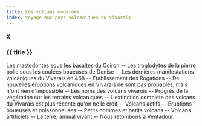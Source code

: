 ```yaml
---
title: Les volcans modernes
index: Voyage aux pays volcaniques du Vivarais
---
```


#### X

### {{ title }}

<div id="tltr">

Les mastodontes sous les basaltes du Coiron -- Les troglodytes de la pierre
polie sous les coulées boueuses de Denise -- Les dernières manifestations
volcaniques du Vivarais en 468 -- Etablissement des Rogations -- De nouvelles
éruptions volcaniques en Vivarais ne sont pas probables, mais n'ont rien
d'impossible -- Les noms des volcans vivarois -- Progrès de la végétation sur
les terrains volcaniques -- L'extinction complète des volcans du Vivarais est
plus récente qu'on ne le croit -- Volcans actifs -- Eruptions boueuses et
poissonneuses -- Petits hommes et petits volcans -- Volcans artificiels -- La
terre, animal vivant -- Nous retombons à Ventadour.

</div>
